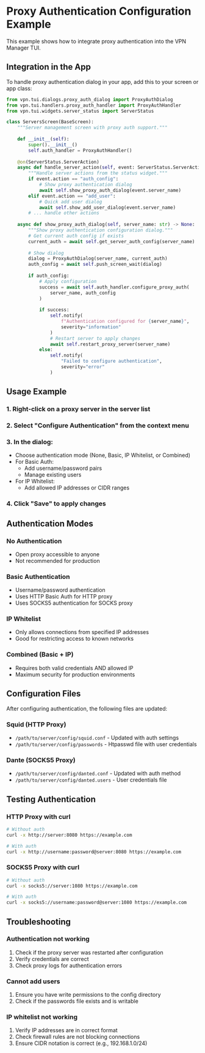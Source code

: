 # Proxy Authentication Configuration Example

This example shows how to integrate proxy authentication into the VPN Manager TUI.

## Integration in the App

To handle proxy authentication dialog in your app, add this to your screen or app class:

```python
from vpn.tui.dialogs.proxy_auth_dialog import ProxyAuthDialog
from vpn.tui.handlers.proxy_auth_handler import ProxyAuthHandler
from vpn.tui.widgets.server_status import ServerStatus

class ServersScreen(BaseScreen):
    """Server management screen with proxy auth support."""
    
    def __init__(self):
        super().__init__()
        self.auth_handler = ProxyAuthHandler()
    
    @on(ServerStatus.ServerAction)
    async def handle_server_action(self, event: ServerStatus.ServerAction) -> None:
        """Handle server actions from the status widget."""
        if event.action == "auth_config":
            # Show proxy authentication dialog
            await self.show_proxy_auth_dialog(event.server_name)
        elif event.action == "add_user":
            # Quick add user dialog
            await self.show_add_user_dialog(event.server_name)
        # ... handle other actions
    
    async def show_proxy_auth_dialog(self, server_name: str) -> None:
        """Show proxy authentication configuration dialog."""
        # Get current auth config if exists
        current_auth = await self.get_server_auth_config(server_name)
        
        # Show dialog
        dialog = ProxyAuthDialog(server_name, current_auth)
        auth_config = await self.push_screen_wait(dialog)
        
        if auth_config:
            # Apply configuration
            success = await self.auth_handler.configure_proxy_auth(
                server_name, auth_config
            )
            
            if success:
                self.notify(
                    f"Authentication configured for {server_name}",
                    severity="information"
                )
                # Restart server to apply changes
                await self.restart_proxy_server(server_name)
            else:
                self.notify(
                    "Failed to configure authentication",
                    severity="error"
                )
```

## Usage Example

### 1. Right-click on a proxy server in the server list
### 2. Select "Configure Authentication" from the context menu
### 3. In the dialog:
   - Choose authentication mode (None, Basic, IP Whitelist, or Combined)
   - For Basic Auth:
     - Add username/password pairs
     - Manage existing users
   - For IP Whitelist:
     - Add allowed IP addresses or CIDR ranges
### 4. Click "Save" to apply changes

## Authentication Modes

### No Authentication
- Open proxy accessible to anyone
- Not recommended for production

### Basic Authentication
- Username/password authentication
- Uses HTTP Basic Auth for HTTP proxy
- Uses SOCKS5 authentication for SOCKS proxy

### IP Whitelist
- Only allows connections from specified IP addresses
- Good for restricting access to known networks

### Combined (Basic + IP)
- Requires both valid credentials AND allowed IP
- Maximum security for production environments

## Configuration Files

After configuring authentication, the following files are updated:

### Squid (HTTP Proxy)
- `/path/to/server/config/squid.conf` - Updated with auth settings
- `/path/to/server/config/passwords` - Htpasswd file with user credentials

### Dante (SOCKS5 Proxy)
- `/path/to/server/config/danted.conf` - Updated with auth method
- `/path/to/server/config/danted.users` - User credentials file

## Testing Authentication

### HTTP Proxy with curl
```bash
# Without auth
curl -x http://server:8080 https://example.com

# With auth
curl -x http://username:password@server:8080 https://example.com
```

### SOCKS5 Proxy with curl
```bash
# Without auth
curl -x socks5://server:1080 https://example.com

# With auth
curl -x socks5://username:password@server:1080 https://example.com
```

## Troubleshooting

### Authentication not working
1. Check if the proxy server was restarted after configuration
2. Verify credentials are correct
3. Check proxy logs for authentication errors

### Cannot add users
1. Ensure you have write permissions to the config directory
2. Check if the passwords file exists and is writable

### IP whitelist not working
1. Verify IP addresses are in correct format
2. Check firewall rules are not blocking connections
3. Ensure CIDR notation is correct (e.g., 192.168.1.0/24)